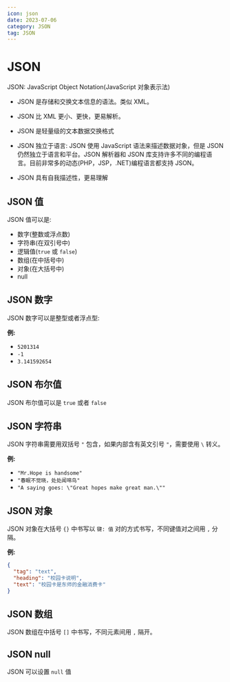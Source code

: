```yaml
---
icon: json
date: 2023-07-06
category: JSON
tag: JSON
---
```


# JSON

JSON: JavaScript Object Notation(JavaScript 对象表示法)

- JSON 是存储和交换文本信息的语法。类似 XML。

- JSON 比 XML 更小、更快，更易解析。

- JSON 是轻量级的文本数据交换格式

- JSON 独立于语言: JSON 使用 JavaScript 语法来描述数据对象，但是 JSON 仍然独立于语言和平台。JSON 解析器和 JSON 库支持许多不同的编程语言。目前非常多的动态(PHP，JSP，.NET)编程语言都支持 JSON。

- JSON 具有自我描述性，更易理解

<!-- more -->

## JSON 值

JSON 值可以是:

- 数字(整数或浮点数)
- 字符串(在双引号中)
- 逻辑值(`true` 或 `false`)
- 数组(在中括号中)
- 对象(在大括号中)
- null

## JSON 数字

JSON 数字可以是整型或者浮点型:

**例:**

- `5201314`
- `-1`
- `3.141592654`

## JSON 布尔值

JSON 布尔值可以是 `true` 或者 `false`

## JSON 字符串

JSON 字符串需要用双括号 `"` 包含，如果内部含有英文引号 `"`，需要使用 `\` 转义。

**例:**

- `"Mr.Hope is handsome"`
- `"春眠不觉晓，处处闻啼鸟"`
- `"A saying goes: \"Great hopes make great man.\""`

## JSON 对象

JSON 对象在大括号 `{}` 中书写以 `键: 值` 对的方式书写，不同键值对之间用 `,` 分隔。

**例:**

```json
{
  "tag": "text",
  "heading": "校园卡说明",
  "text": "校园卡是东师的金融消费卡"
}
```

## JSON 数组

JSON 数组在中括号 `[]` 中书写，不同元素间用 `,` 隔开。

## JSON null

JSON 可以设置 `null` 值
